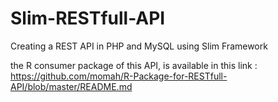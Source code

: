 # Slim-RESTfull-API
Creating a REST API in PHP and MySQL using Slim Framework

the R consumer package of this API, is available in this link : https://github.com/momah/R-Package-for-RESTfull-API/blob/master/README.md
